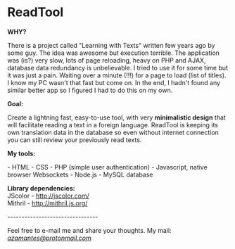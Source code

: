 # ReadTool

<p><b>WHY?</b></p>
There is a project called "Learning with Texts" written few years ago by some guy. The idea was awesome but execution terrible. The application was (is?) very slow, lots of page reloading, heavy on PHP and AJAX, database data redundancy is unbelievable. I tried to use it for some time but it was just a pain. Waiting over a minute (!!!) for a page to load (list of titles). I know my PC wasn't that fast but come on.
In the end, I hadn't found any similar better app so I figured I had to do this on my own.

<p><b>Goal:</b></p>
Create a lightning fast, easy-to-use tool, with very <b>minimalistic design</b> that will facilitate reading a text in a foreign language.
ReadTool is keeping its own translation data in the database so even without internet connection you can still review your previously read texts.

<p><b>My tools:</b></p>
- HTML
- CSS
- PHP (simple user authentication)
- Javascript, native browser Websockets
- Node.js
- MySQL database

<b>Library dependencies:</b><br>
JScolor - http://jscolor.com/<br>
Mithril - http://mithril.js.org/

<p>--------------------------------</p>

Feel free to e-mail me and share your thoughts. My mail: <i>azamantes@protonmail.com</i>

